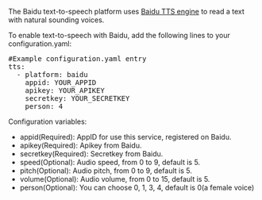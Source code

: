 The Baidu text-to-speech platform uses <a href="https://cloud.baidu.com/product/speech/tts">Baidu TTS engine</a> to read a text with natural sounding voices.

To enable text-to-speech with Baidu, add the following lines to your configuration.yaml:

<pre class="lang:yaml decode:true">
#Example configuration.yaml entry
tts:
  - platform: baidu
    appid: YOUR_APPID 
    apikey: YOUR_APIKEY
    secretkey: YOUR_SECRETKEY
    person: 4
</pre>
    
Configura</li>tion variables:
<ul><li>appid(Required): AppID for use this service, registered on Baidu.</li>
  <li>apikey(Required): Apikey from Baidu.</li>
<li>secretkey(Required): Secretkey from Baidu.</li>
<li>speed(Optional): Audio speed, from 0 to 9, default is 5.</li>
<li>pitch(Optional): Audio pitch, from 0 to 9, default is 5.</li>
<li>volume(Optional): Audio volume, from 0 to 15, default is 5.</li>
<li>person(Optional): You can choose 0, 1, 3, 4, default is 0(a female voice)</li>
</ul>

